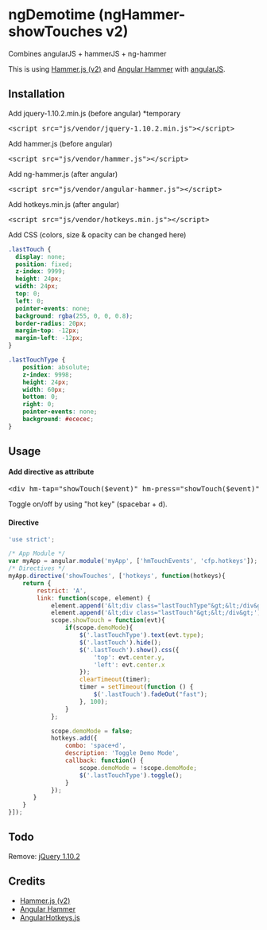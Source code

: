 # ngDemotime (ngHammer-showTouches v2)

Combines angularJS + hammerJS + ng-hammer

This is using <a href="https://github.com/hammerjs/hammer.js/wiki/Getting-Started" target="_blank">Hammer.js (v2)</a> and <a href="http://ryanmullins.github.io/angular-hammer/" target="_blank">Angular Hammer</a> with <a href="https://angularjs.org/" target="_blank">angularJS</a>.

## Installation

Add jquery-1.10.2.min.js (before angular) *temporary
<pre class="prettyprint linenums">
&lt;script src="js/vendor/jquery-1.10.2.min.js"&gt;&lt;/script&gt;
</pre>

Add hammer.js (before angular)
<pre class="prettyprint linenums">
&lt;script src="js/vendor/hammer.js"&gt;&lt;/script&gt;
</pre>

Add ng-hammer.js (after angular)
<pre class="prettyprint linenums">
&lt;script src="js/vendor/angular-hammer.js"&gt;&lt;/script&gt;
</pre>

Add hotkeys.min.js (after angular)
<pre class="prettyprint linenums">
&lt;script src="js/vendor/hotkeys.min.js"&gt;&lt;/script&gt;
</pre>

Add CSS (colors, size &amp; opacity can be changed here)

``` css
.lastTouch {
  display: none;
  position: fixed;
  z-index: 9999;
  height: 24px;
  width: 24px;
  top: 0;
  left: 0;
  pointer-events: none;
  background: rgba(255, 0, 0, 0.8);
  border-radius: 20px;
  margin-top: -12px;
  margin-left: -12px;
}

.lastTouchType {
	position: absolute;
	z-index: 9998;
	height: 24px;
	width: 60px;
	bottom: 0;
	right: 0;
	pointer-events: none;
	background: #ececec;
}

```

## Usage

<h4>Add directive as attribute</h4>
<pre class="prettyprint linenums">
&lt;div hm-tap="showTouch($event)" hm-press="showTouch($event)" hm-doubletap="showTouch($event)" show-touches&gt;&lt;/div&gt;
</pre>

Toggle on/off by using "hot key" (spacebar + d).

<h4>Directive</h4>

```javascript
'use strict';

/* App Module */
var myApp = angular.module('myApp', ['hmTouchEvents', 'cfp.hotkeys']);
/* Directives */
myApp.directive('showTouches', ['hotkeys', function(hotkeys){
	return {
		restrict: 'A',
		link: function(scope, element) {
			element.append('&lt;div class="lastTouchType"&gt;&lt;/div&gt;');
			element.append('&lt;div class="lastTouch"&gt;&lt;/div&gt;');
			scope.showTouch = function(evt){
				if(scope.demoMode){
					$('.lastTouchType').text(evt.type);
					$('.lastTouch').hide();
					$('.lastTouch').show().css({
						'top': evt.center.y,
						'left': evt.center.x
					});
					clearTimeout(timer);
					timer = setTimeout(function () {
						$('.lastTouch').fadeOut("fast");
					}, 100);
				}
			};

			scope.demoMode = false;
			hotkeys.add({
				combo: 'space+d',
				description: 'Toggle Demo Mode',
				callback: function() {
					scope.demoMode = !scope.demoMode;
					$('.lastTouchType').toggle();
				}
			});
	   }
	}
}]);
```

## Todo
Remove: <a href="http://jquery.com/" target="_blank">jQuery 1.10.2</a>

## Credits
<ul>
<li><a href="https://github.com/hammerjs/hammer.js/wiki/Getting-Started" target="_blank">Hammer.js (v2)</a></li>
<li><a href="http://ryanmullins.github.io/angular-hammer/" target="_blank">Angular Hammer</a></li>
<li><a href="http://chieffancypants.github.io/angular-hotkeys/" target="_blank">AngularHotkeys.js</a></li>
</ul>
